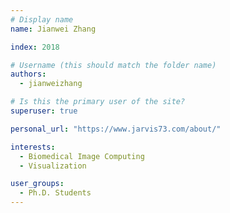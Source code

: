 ```yaml
---
# Display name
name: Jianwei Zhang

index: 2018

# Username (this should match the folder name)
authors:
  - jianweizhang

# Is this the primary user of the site?
superuser: true

personal_url: "https://www.jarvis73.com/about/"

interests:
  - Biomedical Image Computing
  - Visualization

user_groups:
  - Ph.D. Students
---
```

